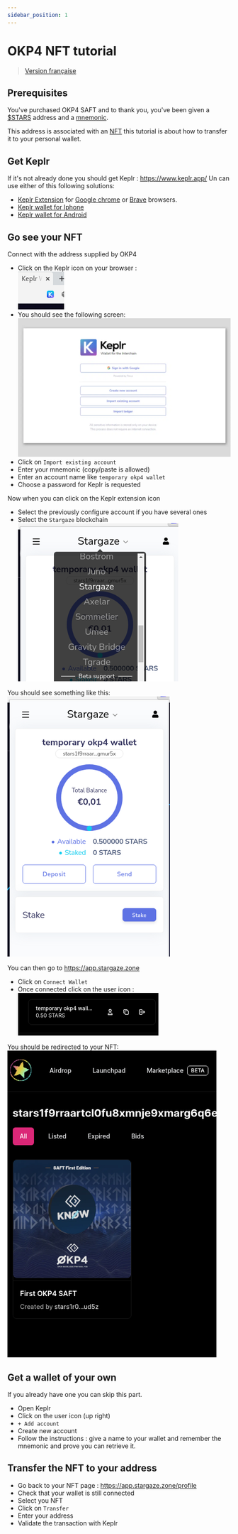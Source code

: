 ```yaml
---
sidebar_position: 1
---
```


# OKP4 NFT tutorial

> [Version française](./fr.md)

## Prerequisites

You've purchased OKP4 SAFT and to thank you, you've been given a [$STARS](https://www.stargaze.zone/) address and a [mnemonic](https://en.bitcoin.it/wiki/Seed_phrase).

This address is associated with an [NFT](https://en.wikipedia.org/wiki/Non-fungible_token) this tutorial is about how to transfer it to your personal wallet.

## Get Keplr

If it's not already done you should get Keplr : <https://www.keplr.app/>
Un can use either of this following solutions:

- [Keplr Extension](https://chrome.google.com/webstore/detail/keplr/dmkamcknogkgcdfhhbddcghachkejeap) for [Google chrome](https://www.google.com/chrome/index.html) or [Brave](https://brave.com/) browsers.
- [Keplr wallet for Iphone](https://apps.apple.com/us/app/keplr-wallet)
- [Keplr wallet for Android](https://play.google.com/store/apps/details?id=com.chainapsis.keplr)

## Go see your NFT

Connect with the address supplied by OKP4

- Click on the Keplr icon on your browser :  
   ![keplr icon](/img/content/nft-tutorial/keplr-icon.png)
- You should see the following screen:  
![create account](/img/content/nft-tutorial/account-creation-keplr.png)
- Click on `Import existing account`
- Enter your mnemonic (copy/paste is allowed)
- Enter an account name like `temporary okp4 wallet`
- Choose a password for Keplr is requested
  
Now when you can click on the Keplr extension icon

- Select the previously configure account if you have several ones
- Select the `Stargaze` blockchain ![block chain selection](/img/content/nft-tutorial/block-chain-select.png)

You should see something like this:
![keplr account](/img/content/nft-tutorial/keplr-account.png)

You can then go to <https://app.stargaze.zone>

- Click on `Connect Wallet`
- Once connected click on the user icon : ![stargaze user](/img/content/nft-tutorial/stargaze-account.png)

You should be redirected to your NFT:
![Stargaze NFT](/img/content/nft-tutorial/stargaze-nft.png)

## Get a wallet of your own

If you already have one you can skip this part.

- Open Keplr
- Click on the user icon (up right)
- `+ Add account`
- Create new account
- Follow the instructions : give a name to your wallet and remember the mnemonic and prove you can retrieve it.

## Transfer the NFT to your address

- Go back to your NFT page : <https://app.stargaze.zone/profile>
- Check that your wallet is still connected
- Select you NFT
- Click on `Transfer`
- Enter your address
- Validate the transaction with Keplr
